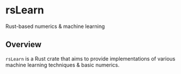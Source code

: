 # rsLearn
Rust-based numerics & machine learning

## Overview
`rsLearn` is a Rust crate that aims to provide implementations of various machine learning techniques & basic numerics.
